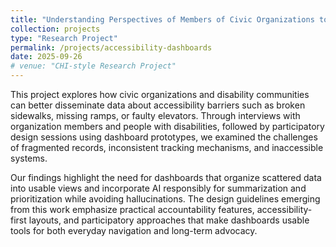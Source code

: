 ```yaml
---
title: "Understanding Perspectives of Members of Civic Organizations to Guide the Design of Public Dashboards for Tracking Accessibility Barrier Data"
collection: projects
type: "Research Project"
permalink: /projects/accessibility-dashboards
date: 2025-09-26
# venue: "CHI-style Research Project"
---
```


This project explores how civic organizations and disability communities can better disseminate data about accessibility barriers such as broken sidewalks, missing ramps, or faulty elevators. Through interviews with organization members and people with disabilities, followed by participatory design sessions using dashboard prototypes, we examined the challenges of fragmented records, inconsistent tracking mechanisms, and inaccessible systems.

Our findings highlight the need for dashboards that organize scattered data into usable views and incorporate AI responsibly for summarization and prioritization while avoiding hallucinations. The design guidelines emerging from this work emphasize practical accountability features, accessibility-first layouts, and participatory approaches that make dashboards usable tools for both everyday navigation and long-term advocacy.
